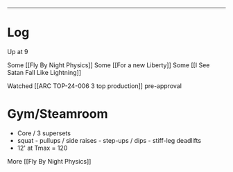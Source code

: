 
---

# Log

Up at 9 

Some [[Fly By Night Physics]]
Some [[For a new Liberty]]
Some [[I See Satan Fall Like Lightning]]

 Watched  [[ARC TOP-24-006 3 top production]] pre-approval 

# Gym/Steamroom
- Core / 3 supersets
- squat - pullups / side raises - step-ups / dips - stiff-leg deadlifts
- 12' at Tmax = 120

More [[Fly By Night Physics]]

